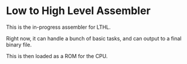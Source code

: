 # Low to High Level Assembler

This is the in-progress assembler for LTHL.

Right now, it can handle a bunch of basic tasks, and can output to a final binary file.

This is then loaded as a ROM for the CPU.
